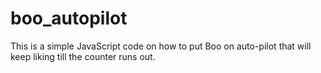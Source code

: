 # boo_autopilot
This is a simple JavaScript code on how to put Boo on auto-pilot that will keep liking till the counter runs out.
